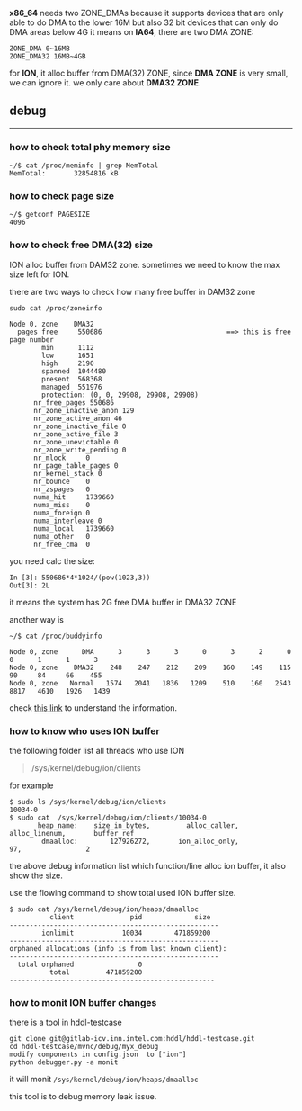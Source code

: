 **x86_64** needs two ZONE_DMAs because it supports devices that are only able to do DMA to the lower 16M but also 32 bit devices that can only do DMA areas below 4G
it means on **IA64**, there are two DMA ZONE:

```
ZONE_DMA 0~16MB
ZONE_DMA32 16MB~4GB
```
for **ION**, it alloc buffer from DMA(32) ZONE, since **DMA ZONE** is very small, we can ignore it.  we only care about **DMA32 ZONE**.


## debug
---
### how to check total phy memory size
```
~/$ cat /proc/meminfo | grep MemTotal
MemTotal:       32854816 kB
```

### how to check page size
```
~/$ getconf PAGESIZE
4096
```

### how to check  free DMA(32) size

ION alloc buffer from DAM32 zone. sometimes we need to know the max size left for ION. 

there are two ways to check how many free buffer in DAM32 zone

```
sudo cat /proc/zoneinfo
```

```
Node 0, zone    DMA32
  pages free     550686                               ==> this is free page number
        min      1112
        low      1651
        high     2190
        spanned  1044480
        present  568368
        managed  551976
        protection: (0, 0, 29908, 29908, 29908)
      nr_free_pages 550686
      nr_zone_inactive_anon 129
      nr_zone_active_anon 46
      nr_zone_inactive_file 0
      nr_zone_active_file 3
      nr_zone_unevictable 0
      nr_zone_write_pending 0
      nr_mlock     0
      nr_page_table_pages 0
      nr_kernel_stack 0
      nr_bounce    0
      nr_zspages   0
      numa_hit     1739660
      numa_miss    0
      numa_foreign 0
      numa_interleave 0
      numa_local   1739660
      numa_other   0
      nr_free_cma  0

```
you need calc the size:
```
In [3]: 550686*4*1024/(pow(1023,3))
Out[3]: 2L
```
it means the system has 2G free DMA buffer in DMA32 ZONE

another way is 

```
~/$ cat /proc/buddyinfo
```

```
Node 0, zone      DMA      3      3      3      0      3      2      0      0      1      1      3 
Node 0, zone    DMA32    248    247    212    209    160    149    115     90     84     66    455 
Node 0, zone   Normal   1574   2041   1836   1209    510    160   2543   8817   4610   1926   1439 
```

check [this link](https://access.redhat.com/documentation/en-US/Red_Hat_Enterprise_Linux/4/html/Reference_Guide/s2-proc-buddyinfo.html) to understand the information.

### how to know who uses ION buffer
the following folder list all threads who use ION

>  /sys/kernel/debug/ion/clients

for example
```
$ sudo ls /sys/kernel/debug/ion/clients
10034-0
$ sudo cat  /sys/kernel/debug/ion/clients/10034-0
       heap_name:    size_in_bytes,         alloc_caller,    alloc_linenum,       buffer_ref
        dmaalloc:        127926272,       ion_alloc_only,               97,                2
```
the above debug information list which function/line alloc ion buffer, it also show the size.

use the flowing command to show total used ION buffer size.
```
$ sudo cat /sys/kernel/debug/ion/heaps/dmaalloc
          client              pid             size
----------------------------------------------------
        ionlimit            10034        471859200
----------------------------------------------------
orphaned allocations (info is from last known client):
----------------------------------------------------
  total orphaned                0
          total         471859200
---------------------------------------------------
```

### how to monit ION buffer changes

there is a tool in hddl-testcase
```
git clone git@gitlab-icv.inn.intel.com:hddl/hddl-testcase.git
cd hddl-testcase/mvnc/debug/myx_debug
modify components in config.json  to ["ion"]
python debugger.py -a monit
```
it will monit `/sys/kernel/debug/ion/heaps/dmaalloc`

this tool is to debug memory leak issue.



 